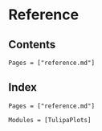 # Reference

## Contents

```@contents
Pages = ["reference.md"]
```

## Index

```@index
Pages = ["reference.md"]
```

```@autodocs
Modules = [TulipaPlots]
```
